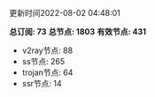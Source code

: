 更新时间2022-08-02 04:48:01

**总订阅: 73**
**总节点: 1803**
**有效节点: 431**
- v2ray节点: 88
- ss节点: 265
- trojan节点: 64
- ssr节点: 14

